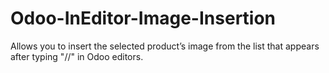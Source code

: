 # Odoo-InEditor-Image-Insertion
Allows you to insert the selected product’s image from the list that appears after typing "//" in Odoo editors.
